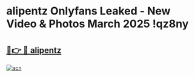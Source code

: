 # alipentz Onlyfans Leaked - New Video & Photos March 2025 !qz8ny

# <h2><a href="https://h26mxk.iuczelnia.edu.pl?title=alipentz&ref=qz8ny">🔗👉 🔴 alipentz</a></h2>

[![acn](https://github.com/user-attachments/assets/0f9c940e-d8b0-45ae-aac7-cd30a18b3e1c)](https://h26mxk.iuczelnia.edu.pl?title=alipentz&ref=qz8ny)

